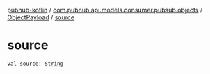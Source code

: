 [pubnub-kotlin](../../index.md) / [com.pubnub.api.models.consumer.pubsub.objects](../index.md) / [ObjectPayload](index.md) / [source](./source.md)

# source

`val source: `[`String`](https://kotlinlang.org/api/latest/jvm/stdlib/kotlin/-string/index.html)
